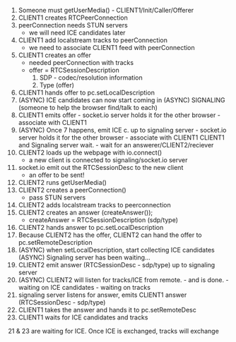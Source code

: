 1. Someone must getUserMedia() - CLIENT1/Init/Caller/Offerer
2. CLIENT1 creates RTCPeerConnection
3. peerConnection needs STUN servers
   - we will need ICE candidates later
4. CLIENT1 add localstream tracks to peerConnection
   - we need to associate CLIENT1 feed with peerConnection
5. CLIENT1 creates an offer
   - needed peerConnection with tracks
   - offer = RTCSessionDescription
     1. SDP - codec/resolution information
     2. Type (offer)
6. CLIENT1 hands offer to pc.setLocalDescription
7. (ASYNC) ICE candidates can now start coming in (ASYNC)
   SIGNALING (someone to help the browser find/talk to each)
8. CLIENT1 emits offer - socket.io server holds it for the other browser - associate with CLIENT1
9. (ASYNC) Once 7 happens, emit ICE c. up to signaling server - socket.io server holds it for the other browser - associate with CLIENT1
   CLIENT1 and Signaling server wait. - wait for an answerer/CLIENT2/reciever
10. CLIENT2 loads up the webpage with io.connect()
    - a new client is connected to signaling/socket.io server
11. socket.io emit out the RTCSessionDesc to the new client
    - an offer to be sent!
12. CLIENT2 runs getUserMedia()
13. CLIENT2 creates a peerConnection()
    - pass STUN servers
14. CLIENT2 adds localstream tracks to peerconnection
15. CLIENT2 creates an answer (createAnswer());
    - createAnswer = RTCSessionDescription (sdp/type)
16. CLIENT2 hands answer to pc.setLocalDescription
17. Because CLIENT2 has the offer, CLIENT2 can hand the offer to pc.setRemoteDescription
18. (ASYNC) when setLocalDescription, start collecting ICE candidates (ASYNC)
    Signaling server has been waiting...
19. CLIENT2 emit answer (RTCSessionDesc - sdp/type) up to signaling server
20. (ASYNC) CLIENT2 will listen for tracks/ICE from remote. - and is done. - waiting on ICE candidates - waiting on tracks
21. signaling server listens for answer, emits CLIENT1 answer (RTCSessionDesc - sdp/type)
22. CLIENT1 takes the answer and hands it to pc.setRemoteDesc
23. CLIENT1 waits for ICE candidates and tracks

21 & 23 are waiting for ICE. Once ICE is exchanged, tracks will exchange

